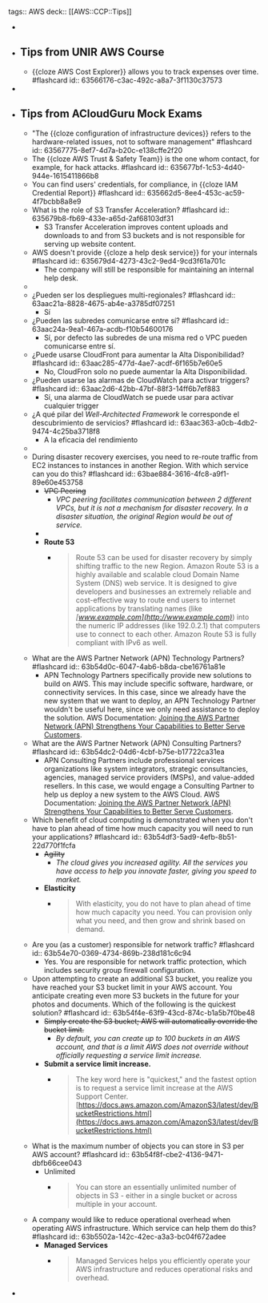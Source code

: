 tags:: AWS 
deck:: [[AWS::CCP::Tips]]

-
- ## Tips from UNIR AWS Course
	- {{cloze AWS Cost Explorer}} allows you to track expenses over time. #flashcard
	  id:: 63566176-c3ac-492c-a8a7-3f1130c37573
-
- ## Tips from ACloudGuru Mock Exams
	- "The {{cloze configuration of infrastructure devices}} refers to the hardware-related issues, not to software management" #flashcard
	  id:: 63567775-8ef7-4d7a-b20c-e138cffe2f20
	- The {{cloze AWS Trust & Safety Team}} is the one whom contact, for example, for hack attacks. #flashcard
	  id:: 635677bf-1c53-4d40-944e-1615411866b8
	- You can find users' credentials, for compliance, in {{cloze IAM Credential Report}} #flashcard
	  id:: 635662d5-8ee4-453c-ac59-4f7bcbb8a8e9
	- What is the role of S3 Transfer Acceleration? #flashcard
	  id:: 635679b8-fb69-433e-a65d-2af68103df31
		- S3 Transfer Acceleration improves content uploads and downloads to and from S3 buckets and is not responsible for serving up website content.
	- AWS doesn't provide {{cloze a help desk service}} for your internals #flashcard
	  id:: 635679d4-4273-43c2-9ed4-9cd3f61a701c
		- The company will still be responsible for maintaining an internal help desk.
	-
	- ¿Pueden ser los despliegues multi-regionales? #flashcard
	  id:: 63aac21a-8828-4675-ab4e-a3785df07251
		- Sí
	- ¿Pueden las subredes comunicarse entre sí? #flashcard
	  id:: 63aac24a-9ea1-467a-acdb-f10b54600176
		- Sí, por defecto las subredes de una misma red o VPC pueden comunicarse entre sí.
	- ¿Puede usarse CloudFront para aumentar la Alta Disponibilidad? #flashcard
	  id:: 63aac285-477d-4ae7-acdf-6f165b7e60e5
		- No, CloudFron solo no puede aumentar la Alta Disponibilidad.
	- ¿Pueden usarse las alarmas de CloudWatch para activar triggers? #flashcard
	  id:: 63aac2d6-42bb-47bf-88f3-14ff6b7ef883
		- Sí, una alarma de CloudWatch se puede usar para activar cualquier trigger
	- ¿A qué pilar del *Well-Architected Framework* le corresponde el descubrimiento de servicios? #flashcard
	  id:: 63aac363-a0cb-4db2-9474-4c25ba3718f8
		- A la eficacia del rendimiento
	-
	- During disaster recovery exercises, you need to re-route traffic from EC2 instances to instances in another Region. With which service can you do this? #flashcard
	  id:: 63bae884-3616-4fc8-a9f1-89e60e453758
		- ~~VPC Peering~~
			- *VPC peering facilitates communication between 2 different VPCs, but it is not a mechanism for disaster recovery. In a disaster situation, the original Region would be out of service.*
		-
		- **Route 53**
			- > Route 53 can be used for disaster recovery by simply shifting traffic to the new Region. Amazon Route 53 is a highly available and scalable cloud Domain Name System (DNS) web service. It is designed to give developers and businesses an extremely reliable and cost-effective way to route end users to internet applications by translating names (like *[www.example.com](http://www.example.com)*) into the numeric IP addresses (like 192.0.2.1) that computers use to connect to each other. Amazon Route 53 is fully compliant with IPv6 as well.
	- What are the AWS Partner Network (APN) Technology Partners? #flashcard
	  id:: 63b54d0c-6047-4ab6-b8da-cbe16761a81e
		- APN Technology Partners specifically provide new solutions to build on AWS. This may include specific software, hardware, or connectivity services. In this case, since we already have the new system that we want to deploy, an APN Technology Partner wouldn't be useful here, since we only need assistance to deploy the solution. AWS Documentation: [Joining the AWS Partner Network (APN) Strengthens Your Capabilities to Better Serve Customers](https://aws.amazon.com/blogs/apn/joining-the-aws-partner-network-apn-strengthens-your-capabilities-to-better-serve-customers/).
	- What are the AWS Partner Network (APN) Consulting Partners? #flashcard
	  id:: 63b54dc2-04d6-4cbf-b75e-b17722ca31ea
		- APN Consulting Partners include professional services organizations like system integrators, strategic consultancies, agencies, managed service providers (MSPs), and value-added resellers. In this case, we would engage a Consulting Partner to help us deploy a new system to the AWS Cloud. AWS Documentation: [Joining the AWS Partner Network (APN) Strengthens Your Capabilities to Better Serve Customers](https://aws.amazon.com/blogs/apn/joining-the-aws-partner-network-apn-strengthens-your-capabilities-to-better-serve-customers/).
	- Which benefit of cloud computing is demonstrated when you don't have to plan ahead of time how much capacity you will need to run your applications? #flashcard
	  id:: 63b54df3-5ad9-4efb-8b51-22d770f1fcfa
		- ~~Agility~~
			- *The cloud gives you increased agility. All the services you have access to help you innovate faster, giving you speed to market.*
		- **Elasticity**
			- > With elasticity, you do not have to plan ahead of time how much capacity you need. You can provision only what you need, and then grow and shrink based on demand.
	- Are you (as a customer) responsible for network traffic? #flashcard
	  id:: 63b54e70-0369-4734-869b-238d181c6c94
		- Yes. You are responsible for network traffic protection, which includes security group firewall configuration.
	- Upon attempting to create an additional S3 bucket, you realize you have reached your S3 bucket limit in your AWS account. You anticipate creating even more S3 buckets in the future for your photos and documents. Which of the following is the quickest solution? #flashcard
	  id:: 63b54f4e-63f9-43cd-874c-b1a5b7f0be48
		- ~~Simply create the S3 bucket; AWS will automatically override the bucket limit.~~
			- *By default, you can create up to 100 buckets in an AWS account, and that is a limit AWS does not override without officially requesting a service limit increase.*
		- **Submit a service limit increase.**
			- > The key word here is "quickest," and the fastest option is to request a service limit increase at the AWS Support Center.
			  [https://docs.aws.amazon.com/AmazonS3/latest/dev/BucketRestrictions.html](https://docs.aws.amazon.com/AmazonS3/latest/dev/BucketRestrictions.html)
	- What is the maximum number of objects you can store in S3 per AWS account? #flashcard
	  id:: 63b54f8f-cbe2-4136-9471-dbfb66cee043
		- Unlimited
			- >You can store an essentially unlimited number of objects in S3 - either in a single bucket or across multiple in your account.
	- A company would like to reduce operational overhead when operating AWS infrastructure. Which service can help them do this? #flashcard
	  id:: 63b5502a-142c-42ec-a3a3-bc04f672adee
		- **Managed Services**
			- > Managed Services helps you efficiently operate your AWS infrastructure and reduces operational risks and overhead.
-